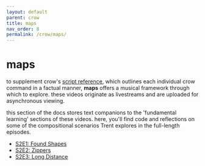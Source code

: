 ```yaml
---
layout: default
parent: crow
title: maps
nav_order: 8
permalink: /crow/maps/
---
```


# maps

to supplement crow's [script reference](https://monome.org/docs/crow/reference/), which outlines each individual crow command in a factual manner, **maps** offers a musical framework through which to explore. these videos originate as livestreams and are uploaded for asynchronous viewing.

this section of the docs stores text companions to the 'fundamental learning' sections of these videos. here, you'll find code and reflections on some of the compositional scenarios Trent explores in the full-length episodes.

- [S2E1: Found Shapes](s2e1)
- [S2E2: Zippers](s2e2)
- [S2E3: Long Distance](s2e3)
